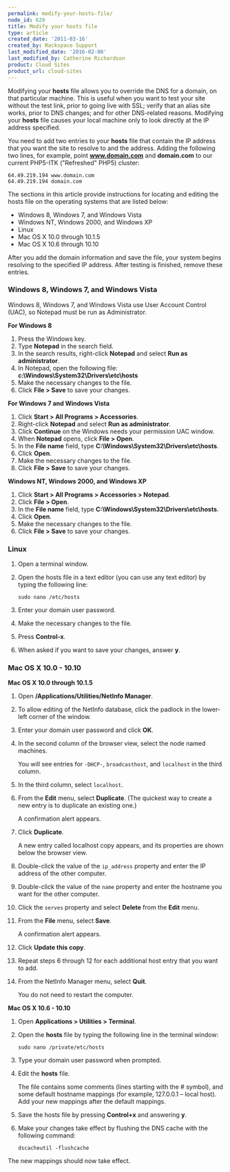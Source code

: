 ```yaml
---
permalink: modify-your-hosts-file/
node_id: 629
title: Modify your hosts file
type: article
created_date: '2011-03-16'
created_by: Rackspace Support
last_modified_date: '2016-02-08'
last_modified_by: Catherine Richardson
product: Cloud Sites
product_url: cloud-sites
---
```


Modifying your **hosts** file allows you to override the DNS for a domain, on that particular machine. This is useful when you want to test your site without the test link, prior to going live with SSL; verify that an alias site works, prior to DNS changes; and for other DNS-related reasons. Modifying your **hosts** file causes your local machine only to look directly at the IP address specified.

You need to add two entries to your **hosts** file that contain the IP address that you want the site to resolve to and the address. Adding the following two lines, for example, point **www.domain.com** and **domain.com** to our current PHP5-ITK ("Refreshed" PHP5) cluster:

    64.49.219.194 www.domain.com
    64.49.219.194 domain.com

The sections in this article provide instructions for locating and editing the hosts file on the operating systems that are listed below:

-   Windows 8, Windows 7, and Windows Vista
-   Windows NT, Windows 2000, and Windows XP
-   Linux
-   Mac OS X 10.0 through 10.1.5
-   Mac OS X 10.6 through 10.10
  
After you add the domain information and save the file, your system begins resolving to the specified IP address. After testing is finished, remove these entries.

### Windows 8, Windows 7, and Windows Vista

Windows 8, Windows 7, and Windows Vista use User Account Control (UAC), so Notepad must be run as Administrator.

**For Windows 8**

1.  Press the Windows key.
2.  Type **Notepad** in the search field.
3.  In the search results, right-click **Notepad** and select **Run as administrator**.
4.  In Notepad, open the following file: **c:\Windows\System32\Drivers\etc\hosts**
5.  Make the necessary changes to the file.
6.  Click **File > Save** to save your changes.

**For Windows 7 and Windows Vista**

1.  Click **Start > All Programs > Accessories**.
2.  Right-click **Notepad** and select **Run as administrator**.
3.  Click **Continue** on the Windows needs your permission UAC window.
4.  When **Notepad** opens, click **File > Open**.
5.  In the **File name** field, type **C:\Windows\System32\Drivers\etc\hosts**.
6.  Click **Open**.
7.  Make the necessary changes to the file.
8.  Click **File > Save** to save your changes.

**Windows NT, Windows 2000, and Windows XP**

1.  Click **Start > All Programs > Accessories > Notepad**.
2.  Click **File > Open**.
3.  In the **File name** field, type **C:\Windows\System32\Drivers\etc\hosts**.
4.  Click **Open**.
5.  Make the necessary changes to the file.
6.  Click **File > Save** to save your changes.

### Linux

1.  Open a terminal window.
2.  Open the hosts file in a text editor (you can use any text editor) by typing the following line:

        sudo nano /etc/hosts

3.  Enter your domain user password.
4.  Make the necessary changes to the file.
5.  Press **Control-x**.
6.  When asked if you want to save your changes, answer **y**.

### Mac OS X 10.0 - 10.10

**Mac OS X 10.0 through 10.1.5**

1.  Open **/Applications/Utilities/NetInfo Manager**.
2.  To allow editing of the NetInfo database, click the padlock in the lower-left corner of the window.
3.  Enter your domain user password and click **OK**.
4.  In the second column of the browser view, select the node named machines.

    You will see entries for `-DHCP-`, `broadcasthost`, and `localhost` in the third column.

5.  In the third column, select `localhost`.
6.  From the **Edit** menu, select **Duplicate**. (The quickest way to create a new entry is to duplicate an existing one.)

    A confirmation alert appears.

7.  Click **Duplicate**.

    A new entry called localhost copy appears, and its properties are shown below the browser view. 
    
8.  Double-click the value of the `ip_address` property and enter the IP address of the other computer.
9.  Double-click the value of the `name` property and enter the hostname you want for the other computer.
10.  Click the `serves` property and select **Delete** from the **Edit** menu.
11.  From the **File** menu, select **Save**.

     A confirmation alert appears.

12.  Click **Update this copy**.
13.  Repeat steps 6 through 12 for each additional host entry that you want to add.
14.  From the NetInfo Manager menu, select **Quit**.

     You do not need to restart the computer.

**Mac OS X 10.6 - 10.10**

1.  Open **Applications > Utilities > Terminal**.
2.  Open the **hosts** file by typing the following line in the terminal window:

        sudo nano /private/etc/hosts

3.  Type your domain user password when prompted.
4.  Edit the **hosts** file.

    The file contains some comments (lines starting with the # symbol), and some default hostname mappings (for example, 127.0.0.1 – local host). Add your new mappings after the default mappings.
  
5.  Save the hosts file by pressing **Control+x** and answering **y**.
6.  Make your changes take effect by flushing the DNS cache with the following command:

        dscacheutil -flushcache

  The new mappings should now take effect.
